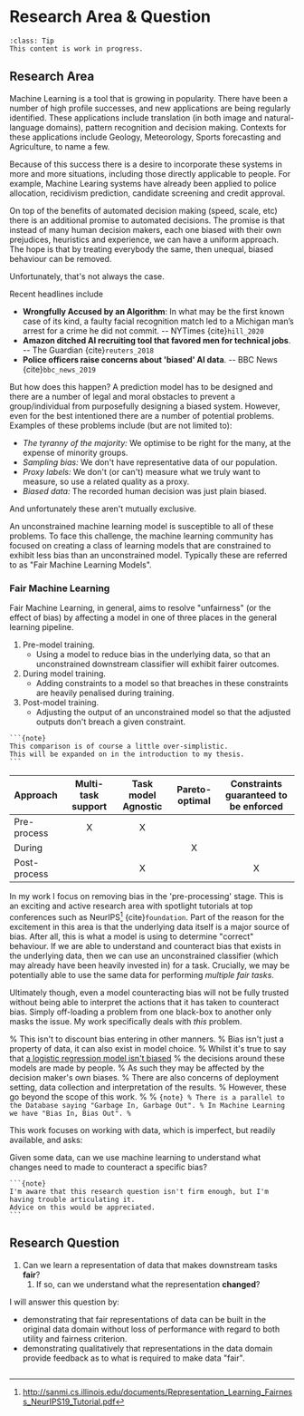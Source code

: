 # Research Area & Question

```{admonition} WIP
:class: Tip
This content is work in progress.
```

## Research Area

Machine Learning is a tool that is growing in popularity.
There have been a number of high profile successes, and new applications are being regularly identified.
These applications include translation (in both image and natural-language domains), pattern recognition and decision making.
Contexts for these applications include Geology, Meteorology, Sports forecasting and Agriculture, to name a few.

Because of this success there is a desire to incorporate these systems in more and more situations, including those directly applicable to people.
For example, Machine Learing systems have already been applied to police allocation, recidivism prediction, candidate screening and credit approval.

On top of the benefits of automated decision making (speed, scale, etc) there is an additional promise to automated decisions.
The promise is that instead of many human decision makers, each one biased with their own prejudices, heuristics and experience, we can have a uniform approach.
The hope is that by treating everybody the same, then unequal, biased behaviour can be removed.

Unfortunately, that's not always the case.

Recent headlines include
- **Wrongfully Accused by an Algorithm**: In what may be the first known case of its kind, a faulty facial recognition match 
led to a Michigan man’s arrest for a crime he did not commit. -- NYTimes {cite}`hill_2020`
- **Amazon ditched AI recruiting tool that favored men for technical jobs**. -- The Guardian {cite}`reuters_2018`
- **Police officers raise concerns about 'biased' AI data**. -- BBC News {cite}`bbc_news_2019`

But how does this happen?
A prediction model has to be designed and there are a number of legal and moral obstacles to prevent a group/individual from purposefully designing a biased system.
However, even for the best intentioned there are a number of potential problems.
Examples of these problems include (but are not limited to):

- _The tyranny of the majority:_ We optimise to be right for the many, at the expense of minority groups.
- _Sampling bias:_ We don't have representative data of our population.
- _Proxy labels:_ We don't (or can't) measure what we truly want to measure, so use a related quality as a proxy.
- _Biased data:_ The recorded human decision was just plain biased.

And unfortunately these aren't mutually exclusive.

An unconstrained machine learning model is susceptible to all of these problems.
To face this challenge, the machine learning community has focused on creating a class of learning models that are constrained 
to exhibit less bias than an unconstrained model.
Typically these are referred to as "Fair Machine Learning Models".

### Fair Machine Learning

Fair Machine Learning, in general, aims to resolve "unfairness" (or the effect of bias) by affecting a model in one of 
three places in the general learning pipeline.
1. Pre-model training.
    - Using a model to reduce bias in the underlying data, so that an unconstrained downstream classifier will exhibit fairer outcomes.  
2. During model training.
    - Adding constraints to a model so that breaches in these constraints are heavily penalised during training.
3. Post-model training.
    - Adjusting the output of an unconstrained model so that the adjusted outputs don't breach a given constraint.

````{margin}
```{note}
This comparison is of course a little over-simplistic.
This will be expanded on in the introduction to my thesis.
``` 
````
| Approach      | Multi-task support    | Task model Agnostic   | Pareto-optimal | Constraints guaranteed to be enforced | 
| :---          | :---:                 | :---:                 | :---:          | :---:                                 |
| Pre-process   | X                     |  X                    |                |                                       |
| During        |                       |                       | X              |                                       |
| Post-process  |                       |  X                    |                | X                                     |

In my work I focus on removing bias in the 'pre-processing' stage. 
This is an exciting and active research area with spotlight tutorials at top conferences such as NeurIPS[^footnote] {cite}`foundation`.
Part of the reason for the excitement in this area is that the underlying data itself is a major source of bias.
After all, this is what a model is using to determine "correct" behaviour.
If we are able to understand and counteract bias that exists in the underlying data, then we can use an unconstrained 
classifier (which may already have been heavily invested in) for a task.
Crucially, we may be potentially able to use the same data for performing _multiple fair tasks_.

Ultimately though, even a model counteracting bias will not be fully trusted without being able to interpret the actions 
that it has taken to counteract bias.
Simply off-loading a problem from one black-box to another only masks the issue.
My work specifically deals with _this_ problem.

% This isn't to discount bias entering in other manners.
% Bias isn't just a property of data, it can also exist in model choice.
% Whilst it's true to say that [a logistic regression model isn't biased](https://twitter.com/ylecun/status/1204008802086817792?s=20) 
% the decisions around these models are made by people.
% As such they may be affected by the decision maker's own biases.
% There are also concerns of deployment setting, data collection and interpretation of the results.
% However, these go beyond the scope of this work.
% 
% ```{note}
% There is a parallel to the Database saying "Garbage In, Garbage Out".
% In Machine Learning we have "Bias In, Bias Out".
% ```

This work focuses on working with data, which is imperfect, but readily available, and asks:

Given some data, can we use machine learning to understand what changes need to made to counteract a specific bias?

[^footnote]: http://sanmi.cs.illinois.edu/documents/Representation_Learning_Fairness_NeurIPS19_Tutorial.pdf

````{margin}
```{note}
I'm aware that this research question isn't firm enough, but I'm having trouble articulating it. 
Advice on this would be appreciated.
```
````
## Research Question

1. Can we learn a representation of data that makes downstream tasks **fair**?
   1. If so, can we understand what the representation **changed**?
   
I will answer this question by: 
- demonstrating that fair representations of data can be built in the original data domain without loss of performance with regard to both utility and fairness criterion.
- demonstrating qualitatively that representations in the data domain provide feedback as to what is required to make data "fair".
 

```{bibliography} ../../area_references.bib

```